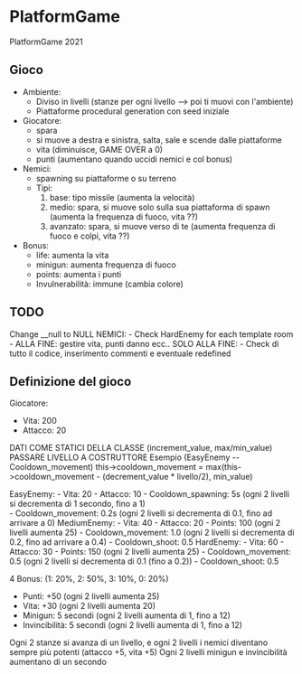 # PlatformGame

PlatformGame 2021

## Gioco
- Ambiente:
  - Diviso in livelli (stanze per ogni livello --> poi ti muovi con l'ambiente)
  - Piattaforme procedural generation con seed iniziale
- Giocatore:
  - spara
  - si muove a destra e sinistra, salta, sale e scende dalle piattaforme
  - vita (diminuisce, GAME OVER a 0)
  - punti (aumentano quando uccidi nemici e col bonus)
- Nemici:
  - spawning su piattaforme o su terreno
  - Tipi:
	  1. base: tipo missile (aumenta la velocità)
	  2. medio: spara, si muove solo sulla sua piattaforma di spawn (aumenta la frequenza di fuoco, vita ??)
	  3. avanzato: spara, si muove verso di te (aumenta frequenza di fuoco e colpi, vita ??)
- Bonus:
  - life: aumenta la vita
  - minigun: aumenta frequenza di fuoco
  - points: aumenta i punti
  - Invulnerabilità: immune (cambia colore)

## TODO
Change __null to NULL
NEMICI:
	- Check HardEnemy for each template room
	- ALLA FINE: gestire vita, punti danno ecc..
SOLO ALLA FINE:
	- Check di tutto il codice, inserimento commenti e eventuale redefined

## Definizione del gioco

Giocatore:
- Vita: 200
- Attacco: 20

DATI COME STATICI DELLA CLASSE (increment_value, max/min_value)
PASSARE LIVELLO A COSTRUTTORE
Esempio (EasyEnemy -- Cooldown_movement)
	this->cooldown_movement = max(this->cooldown_movement - (decrement_value * livello/2), min_value)

EasyEnemy:
	- Vita: 20
	- Attacco: 10
	- Cooldown_spawning: 5s (ogni 2 livelli si decrementa di 1 secondo, fino a 1)				
	- Cooldown_movement: 0.2s (ogni 2 livelli si decrementa di 0.1, fino ad arrivare a 0)
MediumEnemy:
	- Vita: 40
	- Attacco: 20
	- Points: 100 (ogni 2 livelli aumenta 25)
	- Cooldown_movement: 1.0 (ogni 2 livelli si decrementa di 0.2, fino ad arrivare a 0.4)
	- Cooldown_shoot: 0.5
HardEnemy:
	- Vita: 60
	- Attacco: 30
	- Points: 150 (ogni 2 livelli aumenta 25)
	- Cooldown_movement: 0.5 (ogni 2 livelli si decrementa di 0.1 (fino a 0.2))
	- Cooldown_shoot: 0.5

4 Bonus:
(1: 20%, 2: 50%, 3: 10%, 0: 20%)
- Punti: +50 (ogni 2 livelli aumenta 25)
- Vita: +30 (ogni 2 livelli aumenta 20)
- Minigun: 5 secondi		(ogni 2 livelli aumenta di 1, fino a 12)
- Invincibilità: 5 secondi	(ogni 2 livelli aumenta di 1, fino a 12)

Ogni 2 stanze si avanza di un livello, e ogni 2 livelli i nemici diventano sempre più potenti (attacco +5, vita +5)
Ogni 2 livelli minigun e invincibilità aumentano di un secondo